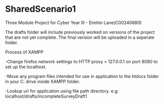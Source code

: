 # SharedScenario1
Three Module Project for Cyber Year III - Eimhin Lane(C00240680)

The drafts folder will include previously worked on versions of the project that are not yet complete. The final version will be uploaded in a seperate folder.

Process of XAMPP

-Change firefox network settings to HTTP proxy = 127.0.0.1 on port 8080 to set up the localhost.

-Move any program files intended for use in application to the htdocs folder in your C: drive inside XAMPP folder.

-Lookup url for application using file path directory. e.g: localhost/drafts/incompleteSurveyDraft1
